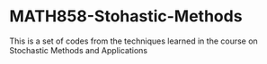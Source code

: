 # MATH858-Stohastic-Methods
This is a set of codes from the techniques learned in the course on Stochastic Methods and Applications
